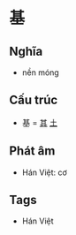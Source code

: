 # 基

## Nghĩa

* nền móng

## Cấu trúc
* 基 = [其](其.md) [土](土.md)

## Phát âm

* Hán Việt: cơ

## Tags
* Hán Việt

<script>window.HANZI_FIELD='基';</script>
